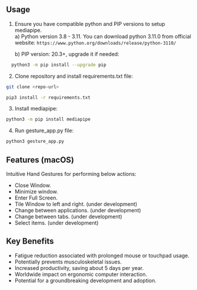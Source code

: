 ## Usage

1. Ensure you have compatible python and PIP versions to setup mediapipe.<br>
   a) Python version 3.8 - 3.11. You can download python 3.11.0 from official website:
`https://www.python.org/downloads/release/python-3110/`

   b) PIP version: 20.3+, upgrade it if needed:
```bash
  python3 -m pip install --upgrade pip
```
2. Clone repository and install requirements.txt file:
```bash
git clone <repo-url>
```
```bash
pip3 install -r requirements.txt
```
3. Install mediapipe:
```bash
python3 -m pip install mediapipe
```
4. Run gesture_app.py file:
```bash
python3 gesture_app.py
```


## Features (macOS)
Intuitive Hand Gestures for performing below actions:
- Close Window.
- Minimize window.
- Enter Full Screen.
- Tile Window to left and right. (under development)
- Change between applications. (under development)
- Change between tabs. (under development)
- Select items. (under development)

## Key Benefits
- Fatigue reduction associated with prolonged mouse or touchpad usage.
- Potentially prevents musculoskeletal issues.
- Increased productivity, saving about 5 days per year.
- Worldwide impact on ergonomic computer interaction.
- Potential for a groundbreaking development and adoption.


